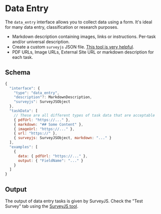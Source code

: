 # Data Entry

The `data_entry` interface allows you to collect data using a form. It's ideal for many data entry, classification or research purposes.

* Markdown description containing images, links or instructions. Per-task and/or universal description.
* Create a custom `surveyjs` JSON file. [This tool is very helpful](https://surveyjs.io/create-survey/).
* PDF URLs, Image URLs, External Site URL or markdown description for each task.

## Schema

```javascript
{
  "interface": {
    "type": "data_entry",
    "description"?: MarkdownDescription,
    "surveyjs": SurveyJSObject
  },
  "taskData": [
    // These are all different types of task data that are acceptable
    { pdfUrl: "https://..." },
    { markdown: "## Some Content" },
    { imageUrl: "https://..." },
    { url: "https://" },
    { surveyjs: SurveyJSObject, markdown: "..." }
  ],
  "examples": [
    {
      data: { pdfUrl: "https://..." },
      output: { "FieldName": "..." }
    }
  ]
}
```
## Output

The output of data entry tasks is given by SurveyJS. Check the "Test Survey" tab using the [SurveyJS tool](https://surveyjs.io/create-survey/).
